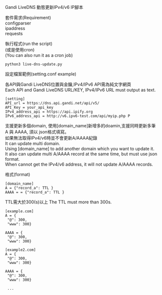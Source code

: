 Gandi LiveDNS 動態更新IPv4/v6 IP腳本  

套件需求(Requirement)  
  configparser  
  ipaddress  
  requests  

執行程式(run the script)  
(或是使用cron)  
(You can also run it as a cron job)  
```
python3 live-dns-update.py
```



設定檔案範例(setting.conf example)  

各API與Gandi LiveDNS位置與金鑰,IPv4/IPv6 API需為純文字網頁  
Each API and Gandi LiveDNS URL/KEY, IPv4/IPv6 URL must output as text.  

```
[setting]  
API_url = https://dns.api.gandi.net/api/v5/    
API_Key = your_api_key                        
IPv4_address_api = https://api.ipify.org      
IPv6_address_api = http://v6.ipv6-test.com/api/myip.php P

```  

支援更新多個domain, 使用[domain_name]新增多的doamin,支援同時更新多筆 A 與 AAAA, 須以 json格式填寫。  
如果無法取得IPv4/v6時並不會更新A/AAAA紀錄  
It can update multi domain.  
Using [domain_name] to add another domain which you want to update it.  
It also can update multi A/AAAA record at the same time, but must use json format.  
When cannot get the IPv4/v6 address, it will not update A/AAAA records.  

格式(format)  
```
[domain_name]
A = {"record_a": TTL }  
AAAA = = {"record_a": TTL }
```

TTL需大於300(s)以上
The TTL must more than 300s.

```
[example.com]
A = {
 "@": 300,
 "www": 300}

AAAA = {
 "@": 300,
 "www": 300}

[example2.com]
A = {
 "@": 300,
 "www": 300}

AAAA = {
 "@": 300,
 "www": 300}

 ...

```
